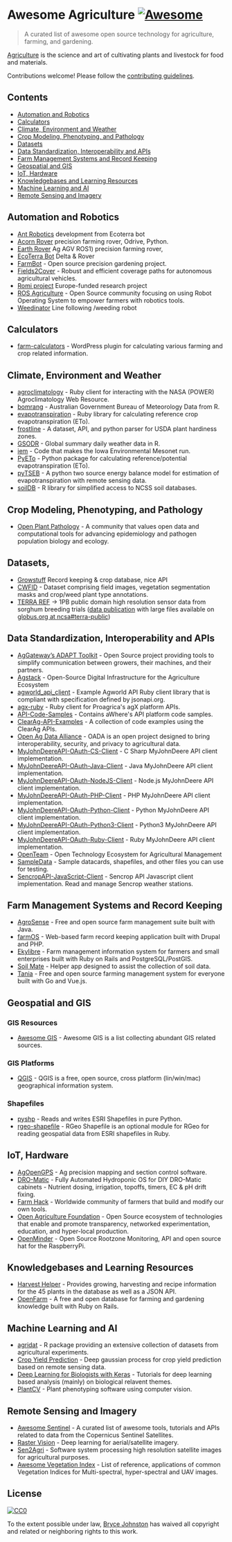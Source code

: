 # Awesome Agriculture [![Awesome](https://awesome.re/badge.svg)](https://awesome.re)

> A curated list of awesome open source technology for agriculture, farming, and gardening.

[Agriculture](https://en.wikipedia.org/wiki/Agriculture) is the science and art of cultivating plants and livestock for food and materials.

Contributions welcome! Please follow the [contributing guidelines](https://github.com/beaorn/awesome-agriculture/blob/master/contributing.md).

## Contents

- [Automation and Robotics](#automation-and-robotics)
- [Calculators](#calculators)
- [Climate, Environment and Weather](#climate-environment-and-weather)
- [Crop Modeling, Phenotyping, and Pathology](#crop-modeling-phenotyping-and-pathology)
- [Datasets](#datasets)
- [Data Standardization, Interoperability and APIs](#data-standardization-interoperability-and-apis)
- [Farm Management Systems and Record Keeping](#farm-management-systems-and-record-keeping)
- [Geospatial and GIS](#geospatial-and-gis)
- [IoT, Hardware](#iot-hardware)
- [Knowledgebases and Learning Resources](#knowledgebases-and-learning-resources)
- [Machine Learning and AI](#machine-learning-and-ai)
- [Remote Sensing and Imagery](#remote-sensing-and-imagery)

## Automation and Robotics

- [Ant Robotics](https://antrobotics.de/) development from Ecoterra bot
- [Acorn Rover](https://github.com/Twisted-Fields) precision farming rover, Odrive, Python.
- [Earth Rover](https://github.com/earthrover) Ag AGV ROS1) precision farming rover, 
- [EcoTerra Bot](https://ecoterrabot.com/) Delta & Rover
- [FarmBot](https://github.com/farmbot) -  Open source precision gardening project.
- [Fields2Cover](https://github.com/Fields2Cover/Fields2Cover) - Robust and efficient coverage paths for autonomous agricultural vehicles.
- [Romi project](https://media.romi-project.eu/documents/index.html) Europe-funded research project 
- [ROS Agriculture](http://rosagriculture.org/) - Open Source community focusing on using Robot Operating System to empower farmers with robotics tools. 
- [Weedinator](https://hackaday.io/project/53896-weedinator-2019) Line following /weeding robot

## Calculators

- [farm-calculators](https://github.com/brycejohnston/farm-calculators) - WordPress plugin for calculating various farming and crop related information.

## Climate, Environment and Weather

- [agroclimatology](https://github.com/brycejohnston/agroclimatology) - Ruby client for interacting with the NASA (POWER) Agroclimatology Web Resource.
- [bomrang](https://github.com/ropensci/bomrang) - Australian Government Bureau of Meteorology Data from R.
- [evapotranspiration](https://github.com/brycejohnston/evapotranspiration) - Ruby library for calculating reference crop evapotranspiration (ETo).
- [frostline](https://github.com/waldoj/frostline) - A dataset, API, and python parser for USDA plant hardiness zones.
- [GSODR](https://github.com/ropensci/GSODR) - Global summary daily weather data in R.
- [iem](https://github.com/akrherz/iem) - Code that makes the Iowa Environmental Mesonet run.
- [PyETo](https://github.com/woodcrafty/PyETo) - Python package for calculating reference/potential evapotranspiration (ETo).
- [pyTSEB](https://github.com/hectornieto/pyTSEB) - A python two source energy balance model for estimation of evapotranspiration with remote sensing data.
- [soilDB](https://github.com/ncss-tech/soilDB) - R library for simplified access to NCSS soil databases.

## Crop Modeling, Phenotyping, and Pathology

- [Open Plant Pathology](https://www.openplantpathology.org/) - A community that values open data and computational tools for advancing epidemiology and pathogen population biology and ecology.

## Datasets, 
- [Growstuff](https://www.growstuff.org/crops) Record keeping & crop database, nice API
- [CWFID](https://github.com/cwfid/dataset) - Dataset comprising field images, vegetation segmentation masks and crop/weed plant type annotations.
- [TERRA REF](https://terraref.org) -> 1PB public domain high resolution sensor data from sorghum breeding trials ([data publication](https://doi.org/10.5061/dryad.4b8gtht99) with large files available on [globus.org at ncsa#terra-public](https://app.globus.org/file-manager?origin_id=e8feaff4-96cd-11ea-bf90-0e6cccbb0103&origin_path=%2F))

## Data Standardization, Interoperability and APIs

- [AgGateway’s ADAPT Toolkit](https://adaptframework.org) - Open Source project providing tools to simplify communication between growers, their machines, and their partners.
- [Agstack](https://agstack.org) - Open-Source Digital Infrastructure for the Agriculture Ecosystem
- [agworld_api_client](https://github.com/agworld/agworld_api_client) - Example Agworld API Ruby client library that is compliant with specification defined by jsonapi.org.
- [agx-ruby](https://github.com/brycejohnston/agx-ruby) - Ruby client for Proagrica's agX platform APIs.
- [API-Code-Samples](https://github.com/aWhereAPI/API-Code-Samples) - Contains aWhere's API platform code samples.
- [ClearAg-API-Examples](https://github.com/IterisClearAg/ClearAg-API-Examples) - A collection of code examples using the ClearAg APIs.
- [Open Ag Data Alliance](https://github.com/oada) - OADA is an open project designed to bring interoperability, security, and privacy to agricultural data.
- [MyJohnDeereAPI-OAuth-CS-Client](https://github.com/JohnDeere/MyJohnDeereAPI-OAuth-CS-Client) - C Sharp MyJohnDeere API client implementation.
- [MyJohnDeereAPI-OAuth-Java-Client](https://github.com/JohnDeere/MyJohnDeereAPI-OAuth-Java-Client) - Java MyJohnDeere API client implementation.
- [MyJohnDeereAPI-OAuth-NodeJS-Client](https://github.com/JohnDeere/MyJohnDeereAPI-OAuth-NodeJS-Client) - Node.js MyJohnDeere API client implementation.
- [MyJohnDeereAPI-OAuth-PHP-Client](https://github.com/JohnDeere/MyJohnDeereAPI-OAuth-PHP-Client) - PHP MyJohnDeere API client implementation.
- [MyJohnDeereAPI-OAuth-Python-Client](https://github.com/JohnDeere/MyJohnDeereAPI-OAuth-Python-Client) - Python MyJohnDeere API client implementation.
- [MyJohnDeereAPI-OAuth-Python3-Client](https://github.com/JohnDeere/MyJohnDeereAPI-OAuth-Python3-Client) - Python3 MyJohnDeere API client implementation.
- [MyJohnDeereAPI-OAuth-Ruby-Client](https://github.com/JohnDeere/MyJohnDeereAPI-OAuth-Ruby-Client) - Ruby MyJohnDeere API client implementation.
- [OpenTeam](https://openteam.community/) - Open Technology Ecosystem for Agricultural Management
- [SampleData](https://github.com/JohnDeere/SampleData) - Sample datacards, shapefiles, and other files you can use for testing.
- [SencropAPI-JavaScript-Client](https://github.com/sencrop/sencrop-js-api-client) - Sencrop API Javascript client implementation. Read and manage Sencrop weather stations.

## Farm Management Systems and Record Keeping

- [AgroSense](https://bitbucket.org/corizon/agrosense) - Free and open source farm management suite built with Java.
- [farmOS](https://github.com/farmOS/farmOS) - Web-based farm record keeping application built with Drupal and PHP.
- [Ekylibre](https://github.com/ekylibre/ekylibre) - Farm management information system for farmers and small enterprises built with Ruby on Rails and PostgreSQL/PostGIS.
- [Soil Mate](https://github.com/Open-Source-Agriculture/soil_mate) - Helper app designed to assist the collection of soil data.
- [Tania](https://github.com/Tanibox/tania-core) - Free and open source farming management system for everyone built with Go and Vue.js.

## Geospatial and GIS

### GIS Resources

- [Awesome GIS](https://github.com/sshuair/awesome-gis) - Awesome GIS is a list collecting abundant GIS related sources.

### GIS Platforms

- [QGIS](https://qgis.org) - QGIS is a free, open source, cross platform (lin/win/mac) geographical information system.

### Shapefiles

- [pyshp](https://github.com/GeospatialPython/pyshp) - Reads and writes ESRI Shapefiles in pure Python.
- [rgeo-shapefile](https://github.com/rgeo/rgeo-shapefile) - RGeo Shapefile is an optional module for RGeo for reading geospatial data from ESRI shapefiles in Ruby.

## IoT, Hardware

- [AgOpenGPS](https://github.com/farmerbriantee/AgOpenGPS) - Ag precision mapping and section control software.
- [DRO-Matic](https://github.com/drolsen/DRO-Matic) - Fully Automated Hydroponic OS for DIY DRO-Matic cabinets - Nutrient dosing, irrigation, topoffs, timers, EC & pH drift fixing.
- [Farm Hack](https://farmhack.org/tools) - Worldwide community of farmers that build and modify our own tools.
- [Open Agriculture Foundation](https://github.com/OpenAgricultureFoundation) -  Open Source ecosystem of technologies that enable and promote transparency, networked experimentation, education, and hyper-local production.
- [OpenMinder](https://github.com/autogrow/openminder) - Open Source Rootzone Monitoring, API and open source hat for the RaspberryPi.

## Knowledgebases and Learning Resources

- [Harvest Helper](https://github.com/damwhit/harvest_helper) -  Provides growing, harvesting and recipe information for the 45 plants in the database as well as a JSON API.
- [OpenFarm](https://github.com/openfarmcc/OpenFarm) - A free and open database for farming and gardening knowledge built with Ruby on Rails.

## Machine Learning and AI
- [agridat](https://github.com/kwstat/agridat) - R package providing an extensive collection of datasets from agricultural experiments.
- [Crop Yield Prediction](https://github.com/JiaxuanYou/crop_yield_prediction) - Deep gaussian process for crop yield prediction based on remote sensing data.
- [Deep Learning for Biologists with Keras](https://github.com/totti0223/deep_learning_for_biologists_with_keras) - Tutorials for deep learning based analysis (mainly) on biological relavent themes.
- [PlantCV](https://github.com/danforthcenter/plantcv) - Plant phenotyping software using computer vision.

## Remote Sensing and Imagery

- [Awesome Sentinel](https://github.com/Fernerkundung/awesome-sentinel) - A curated list of awesome tools, tutorials and APIs related to data from the Copernicus Sentinel Satellites.
- [Raster Vision](https://github.com/azavea/raster-vision) - Deep learning for aerial/satellite imagery.
- [Sen2Agri](https://github.com/Sen2Agri/Sen2Agri-System) - Software system processing high resolution satellite images for agricultural purposes.
- [Awesome Vegetation Index](https://github.com/px39n/Awesome-Vegetation-Index) - List of reference, applications of common Vegetation Indices for Multi-spectral, hyper-spectral and UAV images.

## License

[![CC0](http://mirrors.creativecommons.org/presskit/buttons/88x31/svg/cc-zero.svg)](https://creativecommons.org/publicdomain/zero/1.0/)

To the extent possible under law, [Bryce Johnston](https://github.com/brycejohnston) has waived all copyright and related or neighboring rights to this work.
